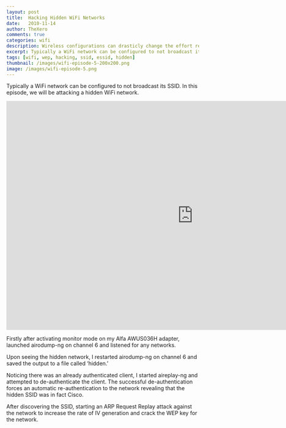 ```yaml
---
layout: post
title:  Hacking Hidden WiFi Networks
date:   2010-11-14
author: TheXero
comments: true
categories: wifi
description: Wireless configurations can drasticly change the effort required to hack into WiFi networks. This video demonstrates the simple process of hacking unmasking a hidden/invisible network as well as another technique used to defeat WEP.
excerpt: Typically a WiFi network can be configured to not broadcast its SSID. In this episode, we will be attacking a hidden WiFi network. Firstly after activating monitor mode on my...
tags: [wifi, wep, hacking, ssid, essid, hidden]
thumbnail: /images/wifi-episode-5-200x200.png
image: /images/wifi-episode-5.png
---
```


Typically a WiFi network can be configured to not broadcast its SSID. In this episode, we will be attacking a hidden WiFi network.

<iframe title="YouTube video player" src="https://www.youtube.com/embed/yXeczYWhBFc" allowfullscreen="allowfullscreen" width="975" height="600" frameborder="0"></iframe>

Firstly after activating monitor mode on my Alfa AWUS036H adapter, launched airodump-ng on channel 6 and listened for any networks.

Upon seeing the hidden network, I restarted airodump-ng on channel 6 and saved the output to a file called ‘hidden.’

Noticing there was an already authenticated client, I started aireplay-ng and attempted to de-authenticate the client. The successful de-authentication forces an automatic re-authentication to the network revealing that the hidden SSID was in fact Cisco.

After discovering the SSID, starting an ARP Request Replay attack against the network to increase the rate of IV generation and crack the WEP key for the network.


